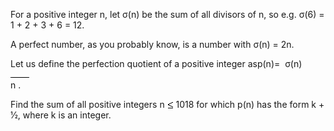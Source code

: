   <p>For a positive integer n, let &sigma;(n) be the sum of all divisors of n, so e.g. &sigma;(6) = 1 + 2 + 3 + 6 = 12.  </p>    <p>A perfect number, as you probably know, is a number with &sigma;(n) = 2n.</p>    <p>      Let us define the perfection quotient of a positive integer asp(n)=&nbsp;  &sigma;(n)<br /><img src='images/blackdot.gif' width='30' height='1' alt='' /><br />n  .        </p>    <p>Find the sum of all positive integers n <img src='images/symbol_le.gif' width='10' height='12' alt='&le;' border='0' style='vertical-align:middle;' /> 1018 for which p(n) has the form k + 1&frasl;2, where k is an integer.</p>    